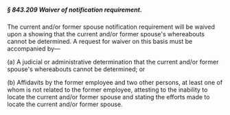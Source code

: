 ##### § 843.209 Waiver of notification requirement. #####

The current and/or former spouse notification requirement will be waived upon a showing that the current and/or former spouse's whereabouts cannot be determined. A request for waiver on this basis must be accompanied by—

(a) A judicial or administrative determination that the current and/or former spouse's whereabouts cannot be determined; or

(b) Affidavits by the former employee and two other persons, at least one of whom is not related to the former employee, attesting to the inability to locate the current and/or former spouse and stating the efforts made to locate the current and/or former spouse.